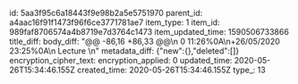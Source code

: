 id: 5aa3f95c6a18443f9e98b2a5e5751970
parent_id: a4aac16f91f1473f96f6ce3771781ae7
item_type: 1
item_id: 989faf8706574a4b8719e7d3764c1473
item_updated_time: 1590506733866
title_diff: 
body_diff: "@@ -86,16 +86,33 @@\n 0 11:26%0A\n+26/05/2020 23:25%0A\n Lecture \n"
metadata_diff: {"new":{},"deleted":[]}
encryption_cipher_text: 
encryption_applied: 0
updated_time: 2020-05-26T15:34:46.155Z
created_time: 2020-05-26T15:34:46.155Z
type_: 13